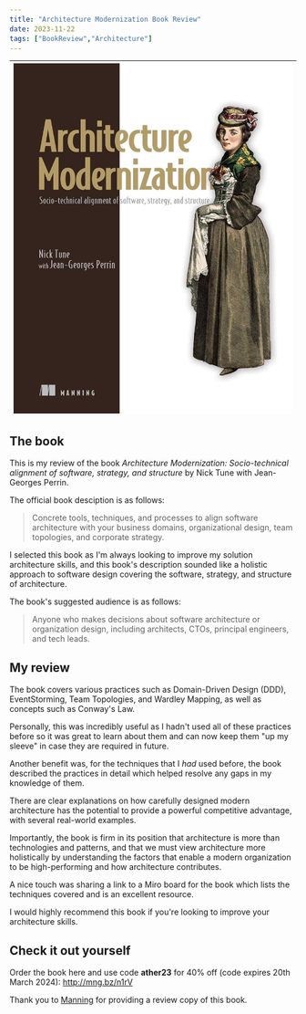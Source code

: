 ```yaml
---
title: "Architecture Modernization Book Review"
date: 2023-11-22
tags: ["BookReview","Architecture"]
---
```


|![Architecture Modernization: Socio-technical alignment of software, strategy, and structure by Nick Tune with Jean-Georges Perrin.](/img/2023-11-17-architecture-modernization-book-review/architecture-modernization.jpg "Architecture Modernization: Socio-technical alignment of software, strategy, and structure by Nick Tune with Jean-Georges Perrin.")|
|-|

## The book

This is my review of the book *Architecture Modernization: Socio-technical alignment of software, strategy, and structure* by Nick Tune with Jean-Georges Perrin.

The official book desciption is as follows:

> Concrete tools, techniques, and processes to align software architecture with your business domains, organizational design, team topologies, and corporate strategy.

I selected this book as I'm always looking to improve my solution architecture skills, and this book's description sounded like a holistic approach to software design covering the software, strategy, and structure of architecture.

The book's suggested audience is as follows:

> Anyone who makes decisions about software architecture or organization design, including architects, CTOs, principal engineers, and tech leads.

## My review

The book covers various practices such as Domain-Driven Design (DDD), EventStorming, Team Topologies, and Wardley Mapping, as well as concepts such as Conway's Law.

Personally, this was incredibly useful as I hadn't used all of these practices before so it was great to learn about them and can now keep them "up my sleeve" in case they are required in future.

Another benefit was, for the techniques that I *had* used before, the book described the practices in detail which helped resolve any gaps in my knowledge of them.

There are clear explanations on how carefully designed modern architecture has the potential to provide a powerful competitive advantage, with several real-world examples.

Importantly, the book is firm in its position that architecture is more than technologies and patterns, and that we must view architecture more holistically by understanding the
factors that enable a modern organization to be high-performing and how architecture contributes.

A nice touch was sharing a link to a Miro board for the book which lists the techniques covered and is an excellent resource.

I would highly recommend this book if you're looking to improve your architecture skills.

## Check it out yourself

Order the book here and use code **ather23** for 40% off (code expires 20th March 2024): http://mng.bz/n1rV

Thank you to [Manning](https://www.manning.com/) for providing a review copy of this book.